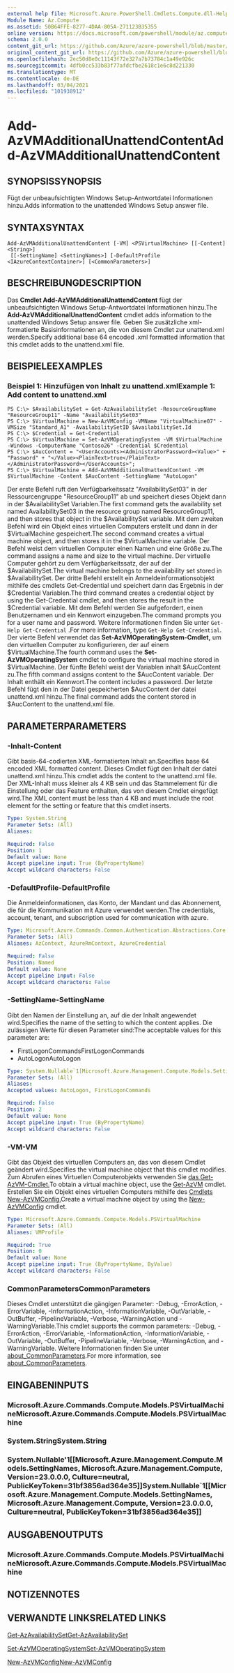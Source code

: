```yaml
---
external help file: Microsoft.Azure.PowerShell.Cmdlets.Compute.dll-Help.xml
Module Name: Az.Compute
ms.assetid: 50B64FFE-8277-4DAA-805A-271123B35355
online version: https://docs.microsoft.com/powershell/module/az.compute/add-azvmadditionalunattendcontent
schema: 2.0.0
content_git_url: https://github.com/Azure/azure-powershell/blob/master/src/Compute/Compute/help/Add-AzVMAdditionalUnattendContent.md
original_content_git_url: https://github.com/Azure/azure-powershell/blob/master/src/Compute/Compute/help/Add-AzVMAdditionalUnattendContent.md
ms.openlocfilehash: 2ec50d8e0c11143f72e327a7b73784c1a49e926c
ms.sourcegitcommit: 4dfb0cc533b83f77afdcfbe2618c1e6c8d221330
ms.translationtype: MT
ms.contentlocale: de-DE
ms.lasthandoff: 03/04/2021
ms.locfileid: "101938912"
---
```

# <span data-ttu-id="a3438-101">Add-AzVMAdditionalUnattendContent</span><span class="sxs-lookup"><span data-stu-id="a3438-101">Add-AzVMAdditionalUnattendContent</span></span>

## <span data-ttu-id="a3438-102">SYNOPSIS</span><span class="sxs-lookup"><span data-stu-id="a3438-102">SYNOPSIS</span></span>
<span data-ttu-id="a3438-103">Fügt der unbeaufsichtigten Windows Setup-Antwortdatei Informationen hinzu.</span><span class="sxs-lookup"><span data-stu-id="a3438-103">Adds information to the unattended Windows Setup answer file.</span></span>

## <span data-ttu-id="a3438-104">SYNTAX</span><span class="sxs-lookup"><span data-stu-id="a3438-104">SYNTAX</span></span>

```
Add-AzVMAdditionalUnattendContent [-VM] <PSVirtualMachine> [[-Content] <String>]
 [[-SettingName] <SettingNames>] [-DefaultProfile <IAzureContextContainer>] [<CommonParameters>]
```

## <span data-ttu-id="a3438-105">BESCHREIBUNG</span><span class="sxs-lookup"><span data-stu-id="a3438-105">DESCRIPTION</span></span>
<span data-ttu-id="a3438-106">Das **Cmdlet Add-AzVMAdditionalUnattendContent** fügt der unbeaufsichtigten Windows Setup-Antwortdatei Informationen hinzu.</span><span class="sxs-lookup"><span data-stu-id="a3438-106">The **Add-AzVMAdditionalUnattendContent** cmdlet adds information to the unattended Windows Setup answer file.</span></span>
<span data-ttu-id="a3438-107">Geben Sie zusätzliche xml-formatierte Basisinformationen an, die von diesem Cmdlet zur unattend.xml werden.</span><span class="sxs-lookup"><span data-stu-id="a3438-107">Specify additional base 64 encoded .xml formatted information that this cmdlet adds to the unattend.xml file.</span></span>

## <span data-ttu-id="a3438-108">BEISPIELE</span><span class="sxs-lookup"><span data-stu-id="a3438-108">EXAMPLES</span></span>

### <span data-ttu-id="a3438-109">Beispiel 1: Hinzufügen von Inhalt zu unattend.xml</span><span class="sxs-lookup"><span data-stu-id="a3438-109">Example 1: Add content to unattend.xml</span></span>
```
PS C:\> $AvailabilitySet = Get-AzAvailabilitySet -ResourceGroupName "ResourceGroup11" -Name "AvailabilitySet03"
PS C:\> $VirtualMachine = New-AzVMConfig -VMName "VirtualMachine07" -VMSize "Standard_A1" -AvailabilitySetID $AvailabilitySet.Id 
PS C:\> $Credential = Get-Credential
PS C:\> $VirtualMachine = Set-AzVMOperatingSystem -VM $VirtualMachine  -Windows -ComputerName "Contoso26" -Credential $Credential
PS C:\> $AucContent = "<UserAccounts><AdministratorPassword><Value>" + "Password" + "</Value><PlainText>true</PlainText></AdministratorPassword></UserAccounts>";
PS C:\> $VirtualMachine = Add-AzVMAdditionalUnattendContent -VM $VirtualMachine -Content $AucContent -SettingName "AutoLogon"
```

<span data-ttu-id="a3438-110">Der erste Befehl ruft den Verfügbarkeitssatz "AvailabilitySet03" in der Ressourcengruppe "ResourceGroup11" ab und speichert dieses Objekt dann in der $AvailabilitySet Variablen.</span><span class="sxs-lookup"><span data-stu-id="a3438-110">The first command gets the availability set named AvailabilitySet03 in the resource group named ResourceGroup11, and then stores that object in the $AvailabilitySet variable.</span></span>
<span data-ttu-id="a3438-111">Mit dem zweiten Befehl wird ein Objekt eines virtuellen Computers erstellt und dann in der $VirtualMachine gespeichert.</span><span class="sxs-lookup"><span data-stu-id="a3438-111">The second command creates a virtual machine object, and then stores it in the $VirtualMachine variable.</span></span>
<span data-ttu-id="a3438-112">Der Befehl weist dem virtuellen Computer einen Namen und eine Größe zu.</span><span class="sxs-lookup"><span data-stu-id="a3438-112">The command assigns a name and size to the virtual machine.</span></span>
<span data-ttu-id="a3438-113">Der virtuelle Computer gehört zu dem Verfügbarkeitssatz, der auf der $AvailabilitySet.</span><span class="sxs-lookup"><span data-stu-id="a3438-113">The virtual machine belongs to the availability set stored in $AvailabilitySet.</span></span>
<span data-ttu-id="a3438-114">Der dritte Befehl erstellt ein Anmeldeinformationsobjekt mithilfe des cmdlets Get-Credential und speichert dann das Ergebnis in der $Credential Variablen.</span><span class="sxs-lookup"><span data-stu-id="a3438-114">The third command creates a credential object by using the Get-Credential cmdlet, and then stores the result in the $Credential variable.</span></span>
<span data-ttu-id="a3438-115">Mit dem Befehl werden Sie aufgefordert, einen Benutzernamen und ein Kennwort einzugeben.</span><span class="sxs-lookup"><span data-stu-id="a3438-115">The command prompts you for a user name and password.</span></span>
<span data-ttu-id="a3438-116">Weitere Informationen finden Sie unter `Get-Help Get-Credential` .</span><span class="sxs-lookup"><span data-stu-id="a3438-116">For more information, type `Get-Help Get-Credential`.</span></span>
<span data-ttu-id="a3438-117">Der vierte Befehl verwendet das **Set-AzVMOperatingSystem-Cmdlet,** um den virtuellen Computer zu konfigurieren, der auf einem $VirtualMachine.</span><span class="sxs-lookup"><span data-stu-id="a3438-117">The fourth command uses the **Set-AzVMOperatingSystem** cmdlet to configure the virtual machine stored in $VirtualMachine.</span></span>
<span data-ttu-id="a3438-118">Der fünfte Befehl weist der Variablen inhalt $AucContent zu.</span><span class="sxs-lookup"><span data-stu-id="a3438-118">The fifth command assigns content to the $AucContent variable.</span></span>
<span data-ttu-id="a3438-119">Der Inhalt enthält ein Kennwort.</span><span class="sxs-lookup"><span data-stu-id="a3438-119">The content includes a password.</span></span>
<span data-ttu-id="a3438-120">Der letzte Befehl fügt den in der Datei gespeicherten $AucContent der datei unattend.xml hinzu.</span><span class="sxs-lookup"><span data-stu-id="a3438-120">The final command adds the content stored in $AucContent to the unattend.xml file.</span></span>

## <span data-ttu-id="a3438-121">PARAMETER</span><span class="sxs-lookup"><span data-stu-id="a3438-121">PARAMETERS</span></span>

### <span data-ttu-id="a3438-122">-Inhalt</span><span class="sxs-lookup"><span data-stu-id="a3438-122">-Content</span></span>
<span data-ttu-id="a3438-123">Gibt basis-64-codierten XML-formatierten Inhalt an.</span><span class="sxs-lookup"><span data-stu-id="a3438-123">Specifies base 64 encoded XML formatted content.</span></span>
<span data-ttu-id="a3438-124">Dieses Cmdlet fügt den Inhalt der datei unattend.xml hinzu.</span><span class="sxs-lookup"><span data-stu-id="a3438-124">This cmdlet adds the content to the unattend.xml file.</span></span>
<span data-ttu-id="a3438-125">Der XML-Inhalt muss kleiner als 4 KB sein und das Stammelement für die Einstellung oder das Feature enthalten, das von diesem Cmdlet eingefügt wird.</span><span class="sxs-lookup"><span data-stu-id="a3438-125">The XML content must be less than 4 KB and must include the root element for the setting or feature that this cmdlet inserts.</span></span>

```yaml
Type: System.String
Parameter Sets: (All)
Aliases:

Required: False
Position: 1
Default value: None
Accept pipeline input: True (ByPropertyName)
Accept wildcard characters: False
```

### <span data-ttu-id="a3438-126">-DefaultProfile</span><span class="sxs-lookup"><span data-stu-id="a3438-126">-DefaultProfile</span></span>
<span data-ttu-id="a3438-127">Die Anmeldeinformationen, das Konto, der Mandant und das Abonnement, die für die Kommunikation mit Azure verwendet werden.</span><span class="sxs-lookup"><span data-stu-id="a3438-127">The credentials, account, tenant, and subscription used for communication with azure.</span></span>

```yaml
Type: Microsoft.Azure.Commands.Common.Authentication.Abstractions.Core.IAzureContextContainer
Parameter Sets: (All)
Aliases: AzContext, AzureRmContext, AzureCredential

Required: False
Position: Named
Default value: None
Accept pipeline input: False
Accept wildcard characters: False
```

### <span data-ttu-id="a3438-128">-SettingName</span><span class="sxs-lookup"><span data-stu-id="a3438-128">-SettingName</span></span>
<span data-ttu-id="a3438-129">Gibt den Namen der Einstellung an, auf die der Inhalt angewendet wird.</span><span class="sxs-lookup"><span data-stu-id="a3438-129">Specifies the name of the setting to which the content applies.</span></span>
<span data-ttu-id="a3438-130">Die zulässigen Werte für diesen Parameter sind:</span><span class="sxs-lookup"><span data-stu-id="a3438-130">The acceptable values for this parameter are:</span></span>
- <span data-ttu-id="a3438-131">FirstLogonCommands</span><span class="sxs-lookup"><span data-stu-id="a3438-131">FirstLogonCommands</span></span>
- <span data-ttu-id="a3438-132">AutoLogon</span><span class="sxs-lookup"><span data-stu-id="a3438-132">AutoLogon</span></span>

```yaml
Type: System.Nullable`1[Microsoft.Azure.Management.Compute.Models.SettingNames]
Parameter Sets: (All)
Aliases:
Accepted values: AutoLogon, FirstLogonCommands

Required: False
Position: 2
Default value: None
Accept pipeline input: True (ByPropertyName)
Accept wildcard characters: False
```

### <span data-ttu-id="a3438-133">-VM</span><span class="sxs-lookup"><span data-stu-id="a3438-133">-VM</span></span>
<span data-ttu-id="a3438-134">Gibt das Objekt des virtuellen Computers an, das von diesem Cmdlet geändert wird.</span><span class="sxs-lookup"><span data-stu-id="a3438-134">Specifies the virtual machine object that this cmdlet modifies.</span></span>
<span data-ttu-id="a3438-135">Zum Abrufen eines Virtuellen Computerobjekts verwenden Sie [das Get-AzVM-Cmdlet.](./Get-AzVM.md)</span><span class="sxs-lookup"><span data-stu-id="a3438-135">To obtain a virtual machine object, use the [Get-AzVM](./Get-AzVM.md) cmdlet.</span></span>
<span data-ttu-id="a3438-136">Erstellen Sie ein Objekt eines virtuellen Computers mithilfe des [Cmdlets New-AzVMConfig.](./New-AzVMConfig.md)</span><span class="sxs-lookup"><span data-stu-id="a3438-136">Create a virtual machine object by using the [New-AzVMConfig](./New-AzVMConfig.md) cmdlet.</span></span>

```yaml
Type: Microsoft.Azure.Commands.Compute.Models.PSVirtualMachine
Parameter Sets: (All)
Aliases: VMProfile

Required: True
Position: 0
Default value: None
Accept pipeline input: True (ByPropertyName, ByValue)
Accept wildcard characters: False
```

### <span data-ttu-id="a3438-137">CommonParameters</span><span class="sxs-lookup"><span data-stu-id="a3438-137">CommonParameters</span></span>
<span data-ttu-id="a3438-138">Dieses Cmdlet unterstützt die gängigen Parameter: -Debug, -ErrorAction, -ErrorVariable, -InformationAction, -InformationVariable, -OutVariable, -OutBuffer, -PipelineVariable, -Verbose, -WarningAction und -WarningVariable.</span><span class="sxs-lookup"><span data-stu-id="a3438-138">This cmdlet supports the common parameters: -Debug, -ErrorAction, -ErrorVariable, -InformationAction, -InformationVariable, -OutVariable, -OutBuffer, -PipelineVariable, -Verbose, -WarningAction, and -WarningVariable.</span></span> <span data-ttu-id="a3438-139">Weitere Informationen finden Sie unter [about_CommonParameters](http://go.microsoft.com/fwlink/?LinkID=113216).</span><span class="sxs-lookup"><span data-stu-id="a3438-139">For more information, see [about_CommonParameters](http://go.microsoft.com/fwlink/?LinkID=113216).</span></span>

## <span data-ttu-id="a3438-140">EINGABEN</span><span class="sxs-lookup"><span data-stu-id="a3438-140">INPUTS</span></span>

### <span data-ttu-id="a3438-141">Microsoft.Azure.Commands.Compute.Models.PSVirtualMachine</span><span class="sxs-lookup"><span data-stu-id="a3438-141">Microsoft.Azure.Commands.Compute.Models.PSVirtualMachine</span></span>

### <span data-ttu-id="a3438-142">System.String</span><span class="sxs-lookup"><span data-stu-id="a3438-142">System.String</span></span>

### <span data-ttu-id="a3438-143">System.Nullable'1[[Microsoft.Azure.Management.Compute.Models.SettingNames, Microsoft.Azure.Management.Compute, Version=23.0.0.0, Culture=neutral, PublicKeyToken=31bf3856ad364e35]]</span><span class="sxs-lookup"><span data-stu-id="a3438-143">System.Nullable\`1[[Microsoft.Azure.Management.Compute.Models.SettingNames, Microsoft.Azure.Management.Compute, Version=23.0.0.0, Culture=neutral, PublicKeyToken=31bf3856ad364e35]]</span></span>

## <span data-ttu-id="a3438-144">AUSGABEN</span><span class="sxs-lookup"><span data-stu-id="a3438-144">OUTPUTS</span></span>

### <span data-ttu-id="a3438-145">Microsoft.Azure.Commands.Compute.Models.PSVirtualMachine</span><span class="sxs-lookup"><span data-stu-id="a3438-145">Microsoft.Azure.Commands.Compute.Models.PSVirtualMachine</span></span>

## <span data-ttu-id="a3438-146">NOTIZEN</span><span class="sxs-lookup"><span data-stu-id="a3438-146">NOTES</span></span>

## <span data-ttu-id="a3438-147">VERWANDTE LINKS</span><span class="sxs-lookup"><span data-stu-id="a3438-147">RELATED LINKS</span></span>

[<span data-ttu-id="a3438-148">Get-AzAvailabilitySet</span><span class="sxs-lookup"><span data-stu-id="a3438-148">Get-AzAvailabilitySet</span></span>](./Get-AzAvailabilitySet.md)

[<span data-ttu-id="a3438-149">Set-AzVMOperatingSystem</span><span class="sxs-lookup"><span data-stu-id="a3438-149">Set-AzVMOperatingSystem</span></span>](./Set-AzVMOperatingSystem.md)

[<span data-ttu-id="a3438-150">New-AzVMConfig</span><span class="sxs-lookup"><span data-stu-id="a3438-150">New-AzVMConfig</span></span>](./New-AzVMConfig.md)
